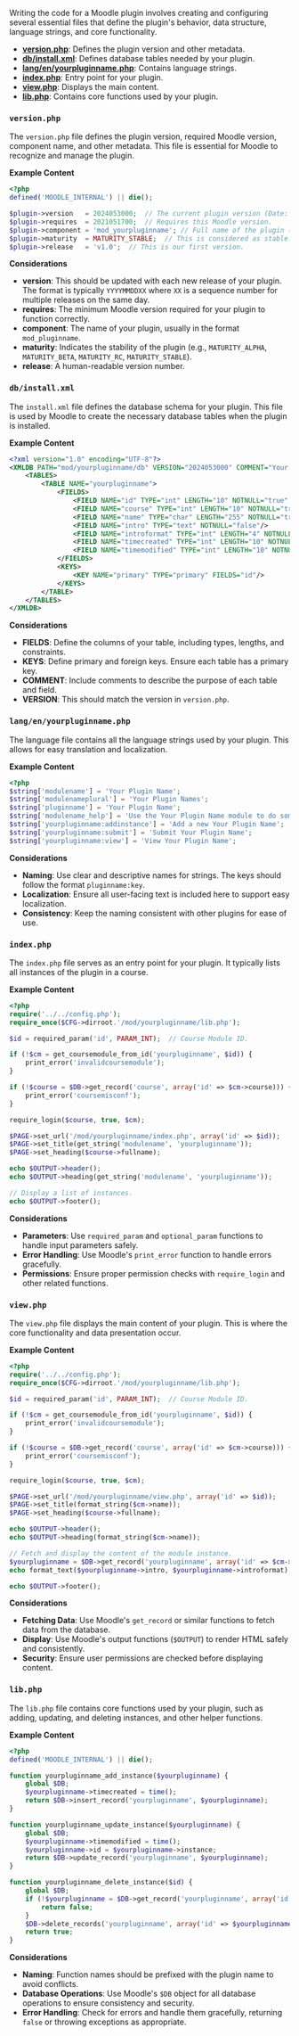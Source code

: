 Writing the code for a Moodle plugin involves creating and configuring several essential files that define the plugin's behavior, data structure, language strings, and core functionality. 

- [**version.php**](#versionphp): Defines the plugin version and other metadata.
- [**db/install.xml**](#dbinstallxml): Defines database tables needed by your plugin.
- [**lang/en/yourpluginname.php**](#langenyourpluginnamephp): Contains language strings.
- [**index.php**](#indexphp): Entry point for your plugin.
- [**view.php**](#viewphp): Displays the main content.
- [**lib.php**](#libphp): Contains core functions used by your plugin.

### `version.php`

The `version.php` file defines the plugin version, required Moodle version, component name, and other metadata. This file is essential for Moodle to recognize and manage the plugin.

**Example Content**

```php
<?php
defined('MOODLE_INTERNAL') || die();

$plugin->version   = 2024053000;  // The current plugin version (Date: YYYYMMDDXX).
$plugin->requires  = 2021051700;  // Requires this Moodle version.
$plugin->component = 'mod_yourpluginname'; // Full name of the plugin (used for diagnostics).
$plugin->maturity  = MATURITY_STABLE;  // This is considered as stable.
$plugin->release   = 'v1.0';  // This is our first version.
```

**Considerations**

- **version**: This should be updated with each new release of your plugin. The format is typically `YYYYMMDDXX` where `XX` is a sequence number for multiple releases on the same day.
- **requires**: The minimum Moodle version required for your plugin to function correctly.
- **component**: The name of your plugin, usually in the format `mod_pluginname`.
- **maturity**: Indicates the stability of the plugin (e.g., `MATURITY_ALPHA`, `MATURITY_BETA`, `MATURITY_RC`, `MATURITY_STABLE`).
- **release**: A human-readable version number.

### `db/install.xml`

The `install.xml` file defines the database schema for your plugin. This file is used by Moodle to create the necessary database tables when the plugin is installed.

**Example Content**

```xml
<?xml version="1.0" encoding="UTF-8"?>
<XMLDB PATH="mod/yourpluginname/db" VERSION="2024053000" COMMENT="Your Plugin Name activity module">
    <TABLES>
        <TABLE NAME="yourpluginname">
            <FIELDS>
                <FIELD NAME="id" TYPE="int" LENGTH="10" NOTNULL="true" SEQUENCE="true"/>
                <FIELD NAME="course" TYPE="int" LENGTH="10" NOTNULL="true"/>
                <FIELD NAME="name" TYPE="char" LENGTH="255" NOTNULL="true" DEFAULT=""/>
                <FIELD NAME="intro" TYPE="text" NOTNULL="false"/>
                <FIELD NAME="introformat" TYPE="int" LENGTH="4" NOTNULL="true" DEFAULT="0"/>
                <FIELD NAME="timecreated" TYPE="int" LENGTH="10" NOTNULL="true" DEFAULT="0"/>
                <FIELD NAME="timemodified" TYPE="int" LENGTH="10" NOTNULL="true" DEFAULT="0"/>
            </FIELDS>
            <KEYS>
                <KEY NAME="primary" TYPE="primary" FIELDS="id"/>
            </KEYS>
        </TABLE>
    </TABLES>
</XMLDB>
```

**Considerations**

- **FIELDS**: Define the columns of your table, including types, lengths, and constraints.
- **KEYS**: Define primary and foreign keys. Ensure each table has a primary key.
- **COMMENT**: Include comments to describe the purpose of each table and field.
- **VERSION**: This should match the version in `version.php`.

### `lang/en/yourpluginname.php`

The language file contains all the language strings used by your plugin. This allows for easy translation and localization.

**Example Content**

```php
<?php
$string['modulename'] = 'Your Plugin Name';
$string['modulenameplural'] = 'Your Plugin Names';
$string['pluginname'] = 'Your Plugin Name';
$string['modulename_help'] = 'Use the Your Plugin Name module to do something useful.';
$string['yourpluginname:addinstance'] = 'Add a new Your Plugin Name';
$string['yourpluginname:submit'] = 'Submit Your Plugin Name';
$string['yourpluginname:view'] = 'View Your Plugin Name';
```

**Considerations**

- **Naming**: Use clear and descriptive names for strings. The keys should follow the format `pluginname:key`.
- **Localization**: Ensure all user-facing text is included here to support easy localization.
- **Consistency**: Keep the naming consistent with other plugins for ease of use.

### `index.php`

The `index.php` file serves as an entry point for your plugin. It typically lists all instances of the plugin in a course.

**Example Content**

```php
<?php
require('../../config.php');
require_once($CFG->dirroot.'/mod/yourpluginname/lib.php');

$id = required_param('id', PARAM_INT);  // Course Module ID.

if (!$cm = get_coursemodule_from_id('yourpluginname', $id)) {
    print_error('invalidcoursemodule');
}

if (!$course = $DB->get_record('course', array('id' => $cm->course))) {
    print_error('coursemisconf');
}

require_login($course, true, $cm);

$PAGE->set_url('/mod/yourpluginname/index.php', array('id' => $id));
$PAGE->set_title(get_string('modulename', 'yourpluginname'));
$PAGE->set_heading($course->fullname);

echo $OUTPUT->header();
echo $OUTPUT->heading(get_string('modulename', 'yourpluginname'));

// Display a list of instances.
echo $OUTPUT->footer();
```

**Considerations**

- **Parameters**: Use `required_param` and `optional_param` functions to handle input parameters safely.
- **Error Handling**: Use Moodle's `print_error` function to handle errors gracefully.
- **Permissions**: Ensure proper permission checks with `require_login` and other related functions.

### `view.php`

The `view.php` file displays the main content of your plugin. This is where the core functionality and data presentation occur.

**Example Content**

```php
<?php
require('../../config.php');
require_once($CFG->dirroot.'/mod/yourpluginname/lib.php');

$id = required_param('id', PARAM_INT);  // Course Module ID.

if (!$cm = get_coursemodule_from_id('yourpluginname', $id)) {
    print_error('invalidcoursemodule');
}

if (!$course = $DB->get_record('course', array('id' => $cm->course))) {
    print_error('coursemisconf');
}

require_login($course, true, $cm);

$PAGE->set_url('/mod/yourpluginname/view.php', array('id' => $id));
$PAGE->set_title(format_string($cm->name));
$PAGE->set_heading($course->fullname);

echo $OUTPUT->header();
echo $OUTPUT->heading(format_string($cm->name));

// Fetch and display the content of the module instance.
$yourpluginname = $DB->get_record('yourpluginname', array('id' => $cm->instance));
echo format_text($yourpluginname->intro, $yourpluginname->introformat);

echo $OUTPUT->footer();
```

**Considerations**

- **Fetching Data**: Use Moodle's `get_record` or similar functions to fetch data from the database.
- **Display**: Use Moodle's output functions (`$OUTPUT`) to render HTML safely and consistently.
- **Security**: Ensure user permissions are checked before displaying content.

### `lib.php`

The `lib.php` file contains core functions used by your plugin, such as adding, updating, and deleting instances, and other helper functions.

**Example Content**

```php
<?php
defined('MOODLE_INTERNAL') || die();

function yourpluginname_add_instance($yourpluginname) {
    global $DB;
    $yourpluginname->timecreated = time();
    return $DB->insert_record('yourpluginname', $yourpluginname);
}

function yourpluginname_update_instance($yourpluginname) {
    global $DB;
    $yourpluginname->timemodified = time();
    $yourpluginname->id = $yourpluginname->instance;
    return $DB->update_record('yourpluginname', $yourpluginname);
}

function yourpluginname_delete_instance($id) {
    global $DB;
    if (!$yourpluginname = $DB->get_record('yourpluginname', array('id' => $id))) {
        return false;
    }
    $DB->delete_records('yourpluginname', array('id' => $yourpluginname->id));
    return true;
}
```

**Considerations**

- **Naming**: Function names should be prefixed with the plugin name to avoid conflicts.
- **Database Operations**: Use Moodle's `$DB` object for all database operations to ensure consistency and security.
- **Error Handling**: Check for errors and handle them gracefully, returning `false` or throwing exceptions as appropriate.
